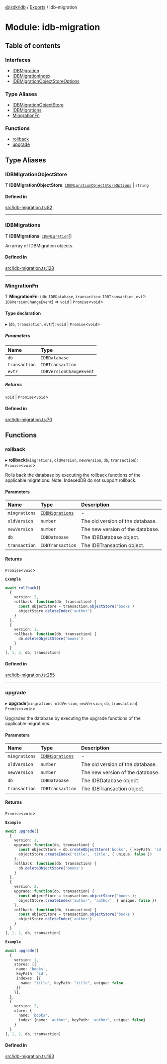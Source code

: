 [@isdk/idb](../README.md) / [Exports](../modules.md) / idb-migration

# Module: idb-migration

## Table of contents

### Interfaces

- [IDBMigration](../interfaces/idb_migration.IDBMigration.md)
- [IDBMigrationIndex](../interfaces/idb_migration.IDBMigrationIndex.md)
- [IDBMigrationObjectStoreOptions](../interfaces/idb_migration.IDBMigrationObjectStoreOptions.md)

### Type Aliases

- [IDBMigrationObjectStore](idb_migration.md#idbmigrationobjectstore)
- [IDBMigrations](idb_migration.md#idbmigrations)
- [MingrationFn](idb_migration.md#mingrationfn)

### Functions

- [rollback](idb_migration.md#rollback)
- [upgrade](idb_migration.md#upgrade)

## Type Aliases

### IDBMigrationObjectStore

Ƭ **IDBMigrationObjectStore**: [`IDBMigrationObjectStoreOptions`](../interfaces/idb_migration.IDBMigrationObjectStoreOptions.md) \| `string`

#### Defined in

[src/idb-migration.ts:82](https://github.com/isdk/idb.js/blob/41b9e65/src/idb-migration.ts#L82)

___

### IDBMigrations

Ƭ **IDBMigrations**: [`IDBMigration`](../interfaces/idb_migration.IDBMigration.md)[]

An array of IDBMigration objects.

#### Defined in

[src/idb-migration.ts:128](https://github.com/isdk/idb.js/blob/41b9e65/src/idb-migration.ts#L128)

___

### MingrationFn

Ƭ **MingrationFn**: (`db`: `IDBDatabase`, `transaction`: `IDBTransaction`, `evt?`: `IDBVersionChangeEvent`) => `void` \| `Promise`<`void`\>

#### Type declaration

▸ (`db`, `transaction`, `evt?`): `void` \| `Promise`<`void`\>

##### Parameters

| Name | Type |
| :------ | :------ |
| `db` | `IDBDatabase` |
| `transaction` | `IDBTransaction` |
| `evt?` | `IDBVersionChangeEvent` |

##### Returns

`void` \| `Promise`<`void`\>

#### Defined in

[src/idb-migration.ts:70](https://github.com/isdk/idb.js/blob/41b9e65/src/idb-migration.ts#L70)

## Functions

### rollback

▸ **rollback**(`mingrations`, `oldVersion`, `newVersion`, `db`, `transaction`): `Promise`<`void`\>

Rolls back the database by executing the rollback functions of the applicable migrations.
Note: IndexedDB do not support rollback.

#### Parameters

| Name | Type | Description |
| :------ | :------ | :------ |
| `mingrations` | [`IDBMigrations`](idb_migration.md#idbmigrations) | - |
| `oldVersion` | `number` | The old version of the database. |
| `newVersion` | `number` | The new version of the database. |
| `db` | `IDBDatabase` | The IDBDatabase object. |
| `transaction` | `IDBTransaction` | The IDBTransaction object. |

#### Returns

`Promise`<`void`\>

**`Example`**

```ts
await rollback([
  {
    version: 2,
    rollback: function(db, transaction) {
      const objectStore = transaction.objectStore('books')
      objectStore.deleteIndex('author')
    }
  },
  {
    version: 1,
    rollback: function(db, transaction) {
      db.deleteObjectStore('books')
    }
  }
], 1, 2, db, transaction)
```

#### Defined in

[src/idb-migration.ts:255](https://github.com/isdk/idb.js/blob/41b9e65/src/idb-migration.ts#L255)

___

### upgrade

▸ **upgrade**(`mingrations`, `oldVersion`, `newVersion`, `db`, `transaction`): `Promise`<`void`\>

Upgrades the database by executing the upgrade functions of the applicable migrations.

#### Parameters

| Name | Type | Description |
| :------ | :------ | :------ |
| `mingrations` | [`IDBMigrations`](idb_migration.md#idbmigrations) | - |
| `oldVersion` | `number` | The old version of the database. |
| `newVersion` | `number` | The new version of the database. |
| `db` | `IDBDatabase` | The IDBDatabase object. |
| `transaction` | `IDBTransaction` | The IDBTransaction object. |

#### Returns

`Promise`<`void`\>

**`Example`**

```ts
await upgrade([
  {
    version: 1,
    upgrade: function(db, transaction) {
      const objectStore = db.createObjectStore('books', { keyPath: 'id' })
      objectStore.createIndex('title', 'title', { unique: false })
    },
    rollback: function(db, transaction) {
      db.deleteObjectStore('books')
    }
  },
  {
    version: 2,
    upgrade: function(db, transaction) {
      const objectStore = transaction.objectStore('books');
      objectStore.createIndex('author', 'author', { unique: false })
    },
    rollback: function(db, transaction) {
      const objectStore = transaction.objectStore('books')
      objectStore.deleteIndex('author')
    }
  }
], 1, 2, db, transaction)
```

**`Example`**

```ts
await upgrade([
  {
    version: 1,
    stores: [{
     name: 'books',
     keyPath: 'id',
     indexes: [{
       name: "title", keyPath: "title", unique: false
     }]
    }],
  },
  {
    version: 2,
    store: {
      name: 'books',
      index: {name: 'author', keyPath: 'author', unique: false}
    }
  }
], 1, 2, db, transaction)
```

#### Defined in

[src/idb-migration.ts:193](https://github.com/isdk/idb.js/blob/41b9e65/src/idb-migration.ts#L193)
